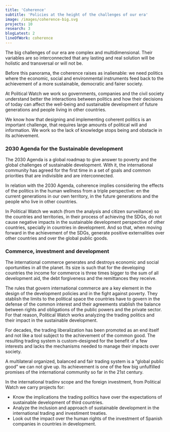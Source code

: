 ```yaml
---
title: 'Coherence'
subtitle: 'Policies at the height of the challenges of our era'
image: /images/coherence-big.svg
projects: 10
research: 3
blogLatest: 2
lineOfWork: coherence
---
```


<md-content>

The big challenges of our era are complex and multidimensional. Their variables are so interconnected that any lasting and real solution will be holistic and transversal or will not be.

Before this panorama, the coherence raises as inalienable: we need politics where the economic, social and environmental instruments feed back to the achievement of a more sustainable, democratic and fairer society.

At Political Watch we work so governments, companies and the civil society understand better the interactions between politics and how their decisions of today can affect the well-being and sustainable development of future generations and people living in other countries.

We know how that designing and implementing coherent politics is an important challenge, that requires large amounts of political will and information. We work so the lack of knowledge stops being and obstacle in its achievement.

### 2030 Agenda for the Sustainable development

The 2030 Agenda is a global roadmap to give answer to poverty and the global challenges of sustainable development. With it, the international community has agreed for the first time in a set of goals and common priorities that are indivisible and are interconnected.

In relation with the 2030 Agenda, coherence implies considering the effects of the politics in the human wellness from a triple perspective: en the current generations in our own territory, in the future generations and the people who live in other countries.

In Political Watch we watch (from the analysis and citizen surveillance) so the countries and territories, in their process of achieving the SDGs, do not cause negative impacts in the sustainable development perspective of other countries, specially in countries in development. And so that, when moving forward in the achievement of the SDGs, generate positive externalities over other countries and over the global public goods.

### Commerce, investment and development

The international commerce generates and destroys economic and social oportunities in all the planet. Its size is such that for the developing countries the income for commerce is three times bigger to the sum of all development aid, the debt forgiveness and the remittances they receive.

The rules that govern international commerce are a key element in the design of the development policies and in the fight against poverty. They stablish the limits to the political space the countries have to govern in the defense of the common interest and their agreements stablish the balance between rights and obligations of the public powers and the private sector. For that reason, Political Watch works analyzing the trading politics and their impact in the sustainable development.

For decades, the trading liberalization has been promoted as an end itself and not like a tool subject to the achievement of the common good. The resulting trading system is custom-designed for the benefit of a few interests and lacks the mechanisms needed to manage their impacts over society.

A multilateral organized, balanced and fair trading system is a “global public good” we can not give up. Its achievement is one of the few big unfulfilled promises of the international community so far in the 21st century.

In the international tradinv scope and the foreign investment, from Political Watch we carry projects for:

* Know the implications the trading politics have over the expectations of sustainable development of third countries.
* Analyze the inclusion and approach of sustainable development in the international trading and investiment treaties.
* Look out the impact over the human rights of the investment of Spanish companies in countries in development.

</md-content>

<projects
  title="Projects"
  subtitle="Consultancies, advicements and researchs focused in the analysis of the process of building and designing public politics with a focus in gender, human rights and sustainable development.">
</projects>

<research></research>

<blogLatest></blogLatest>

